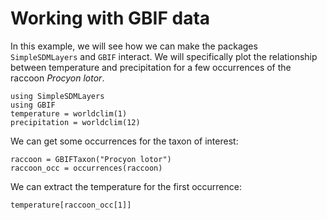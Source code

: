 # Working with GBIF data

In this example, we will see how we can make the packages `SimpleSDMLayers` and
`GBIF` interact. We will specifically plot the relationship between temperature
and precipitation for a few occurrences of the raccoon *Procyon lotor*.

```@example temp
using SimpleSDMLayers
using GBIF
temperature = worldclim(1)
precipitation = worldclim(12)
```

We can get some occurrences for the taxon of interest:

```@example temp
raccoon = GBIFTaxon("Procyon lotor")
raccoon_occ = occurrences(raccoon)
```

We can extract the temperature for the first occurrence:

```@example temp
temperature[raccoon_occ[1]]
```
